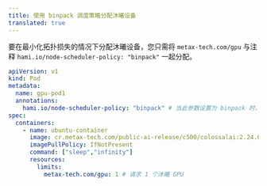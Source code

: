 ```yaml
---
title: 使用 binpack 调度策略分配沐曦设备
translated: true
---
```


要在最小化拓扑损失的情况下分配沐曦设备，您只需将 `metax-tech.com/gpu` 与注释 `hami.io/node-scheduler-policy: "binpack"` 一起分配。

```yaml
apiVersion: v1
kind: Pod
metadata:
  name: gpu-pod1
  annotations: 
    hami.io/node-scheduler-policy: "binpack" # 当此参数设置为 binpack 时，调度器将尝试最小化拓扑损失。
spec:
  containers:
    - name: ubuntu-container
      image: cr.metax-tech.com/public-ai-release/c500/colossalai:2.24.0.5-py38-ubuntu20.04-amd64 
      imagePullPolicy: IfNotPresent
      command: ["sleep","infinity"]
      resources:
        limits:
          metax-tech.com/gpu: 1 # 请求 1 个沐曦 GPU
```
